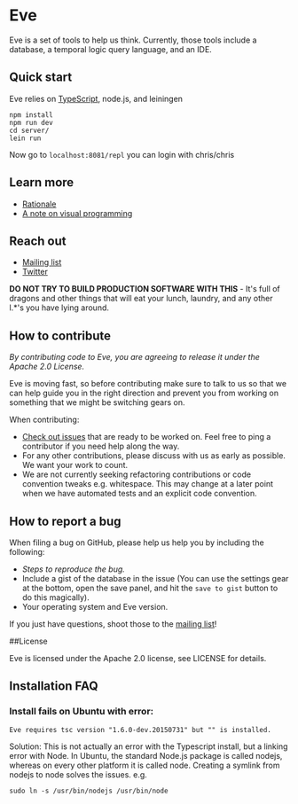 # Eve

Eve is a set of tools to help us think. Currently, those tools include a database, a temporal logic query language, and an IDE.

## Quick start

Eve relies on [TypeScript](http://www.typescriptlang.org/), node.js, and leiningen

```
npm install
npm run dev
cd server/
lein run
```

Now go to `localhost:8081/repl` you can login with chris/chris

## Learn more

* [Rationale](https://github.com/witheve/Eve/blob/master/design/rationale.md)
* [A note on visual programming](https://github.com/witheve/Eve/blob/master/design/visualProgramming.md)

## Reach out

* [Mailing list](https://groups.google.com/forum/#!forum/eve-talk)
* [Twitter](https://twitter.com/with_eve)

**DO NOT TRY TO BUILD PRODUCTION SOFTWARE WITH THIS** - It's full of dragons and other things that will eat your lunch, laundry, and any other l.*'s you have lying around.

## How to contribute

*By contributing code to Eve, you are agreeing to release it under the Apache 2.0 License.*

Eve is moving fast, so before contributing make sure to talk to us so that we can help guide you in the right direction and prevent you from working on something that we might be switching gears on.

When contributing:

* [Check out issues](https://github.com/witheve/Eve/labels/beginner) that are ready to be worked on. Feel free to ping a contributor if you need help along the way.
* For any other contributions, please discuss with us as early as possible. We want your work to count.
* We are not currently seeking refactoring contributions or code convention tweaks e.g. whitespace. This may change at a later point when we have automated tests and an explicit code convention.

## How to report a bug

When filing a bug on GitHub, please help us help you by including the following:

* *Steps to reproduce the bug.*
* Include a gist of the database in the issue (You can use the settings gear at the bottom, open the save panel, and hit the `save to gist` button to do this magically).
* Your operating system and Eve version.

If you just have questions, shoot those to the [mailing list](https://groups.google.com/forum/#!forum/eve-talk)!

##License

Eve is licensed under the Apache 2.0 license, see LICENSE for details.

## Installation FAQ

### Install fails on Ubuntu with error:
```
Eve requires tsc version "1.6.0-dev.20150731" but "" is installed.
```

Solution: This is not actually an error with the Typescript install, but a linking error with Node. In Ubuntu, the standard Node.js package is called nodejs, whereas on every other platform it is called node. Creating a symlink from nodejs to node solves the issues. e.g.
```
sudo ln -s /usr/bin/nodejs /usr/bin/node
```


